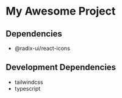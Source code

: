 # My Awesome Project

## Dependencies

- @radix-ui/react-icons

## Development Dependencies

- tailwindcss
- typescript
